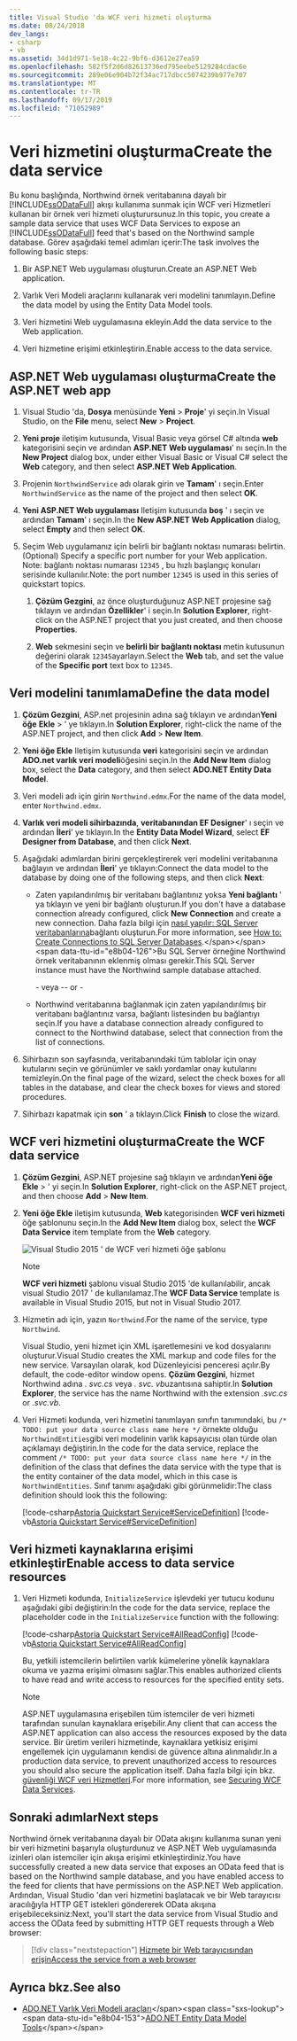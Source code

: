 ```yaml
---
title: Visual Studio 'da WCF veri hizmeti oluşturma
ms.date: 08/24/2018
dev_langs:
- csharp
- vb
ms.assetid: 34d1d971-5e18-4c22-9bf6-d3612e27ea59
ms.openlocfilehash: 582f5f2d6d82613736ed795eebe5129284cdac6e
ms.sourcegitcommit: 289e06e904b72f34ac717dbcc5074239b977e707
ms.translationtype: MT
ms.contentlocale: tr-TR
ms.lasthandoff: 09/17/2019
ms.locfileid: "71052989"
---
```

# <a name="create-the-data-service"></a><span data-ttu-id="e8b04-102">Veri hizmetini oluşturma</span><span class="sxs-lookup"><span data-stu-id="e8b04-102">Create the data service</span></span>

<span data-ttu-id="e8b04-103">Bu konu başlığında, Northwind örnek veritabanına dayalı bir [!INCLUDE[ssODataFull](../../../../includes/ssodatafull-md.md)] akışı kullanıma sunmak için WCF veri Hizmetleri kullanan bir örnek veri hizmeti oluşturursunuz.</span><span class="sxs-lookup"><span data-stu-id="e8b04-103">In this topic, you create a sample data service that uses WCF Data Services to expose an [!INCLUDE[ssODataFull](../../../../includes/ssodatafull-md.md)] feed that's based on the Northwind sample database.</span></span> <span data-ttu-id="e8b04-104">Görev aşağıdaki temel adımları içerir:</span><span class="sxs-lookup"><span data-stu-id="e8b04-104">The task involves the following basic steps:</span></span>

1. <span data-ttu-id="e8b04-105">Bir ASP.NET Web uygulaması oluşturun.</span><span class="sxs-lookup"><span data-stu-id="e8b04-105">Create an ASP.NET Web application.</span></span>

2. <span data-ttu-id="e8b04-106">Varlık Veri Modeli araçlarını kullanarak veri modelini tanımlayın.</span><span class="sxs-lookup"><span data-stu-id="e8b04-106">Define the data model by using the Entity Data Model tools.</span></span>

3. <span data-ttu-id="e8b04-107">Veri hizmetini Web uygulamasına ekleyin.</span><span class="sxs-lookup"><span data-stu-id="e8b04-107">Add the data service to the Web application.</span></span>

4. <span data-ttu-id="e8b04-108">Veri hizmetine erişimi etkinleştirin.</span><span class="sxs-lookup"><span data-stu-id="e8b04-108">Enable access to the data service.</span></span>

## <a name="create-the-aspnet-web-app"></a><span data-ttu-id="e8b04-109">ASP.NET Web uygulaması oluşturma</span><span class="sxs-lookup"><span data-stu-id="e8b04-109">Create the ASP.NET web app</span></span>

1. <span data-ttu-id="e8b04-110">Visual Studio 'da, **Dosya** menüsünde **Yeni** > **Proje**' yi seçin.</span><span class="sxs-lookup"><span data-stu-id="e8b04-110">In Visual Studio, on the **File** menu, select **New** > **Project**.</span></span>

1. <span data-ttu-id="e8b04-111">**Yeni proje** iletişim kutusunda, Visual Basic veya görsel C# altında **web** kategorisini seçin ve ardından **ASP.NET Web uygulaması**' nı seçin.</span><span class="sxs-lookup"><span data-stu-id="e8b04-111">In the **New Project** dialog box, under either Visual Basic or Visual C# select the **Web** category, and then select **ASP.NET Web Application**.</span></span>

1. <span data-ttu-id="e8b04-112">Projenin `NorthwindService` adı olarak girin ve **Tamam**' ı seçin.</span><span class="sxs-lookup"><span data-stu-id="e8b04-112">Enter `NorthwindService` as the name of the project and then select **OK**.</span></span>

1. <span data-ttu-id="e8b04-113">**Yeni ASP.NET Web uygulaması** Iletişim kutusunda **boş** ' ı seçin ve ardından **Tamam**' ı seçin.</span><span class="sxs-lookup"><span data-stu-id="e8b04-113">In the **New ASP.NET Web Application** dialog, select **Empty** and then select **OK**.</span></span>

1. <span data-ttu-id="e8b04-114">Seçim Web uygulamanız için belirli bir bağlantı noktası numarası belirtin.</span><span class="sxs-lookup"><span data-stu-id="e8b04-114">(Optional) Specify a specific port number for your Web application.</span></span> <span data-ttu-id="e8b04-115">Note: bağlantı noktası numarası `12345` , bu hızlı başlangıç konuları serisinde kullanılır.</span><span class="sxs-lookup"><span data-stu-id="e8b04-115">Note: the port number `12345` is used in this series of quickstart topics.</span></span>

    1. <span data-ttu-id="e8b04-116">**Çözüm Gezgini**, az önce oluşturduğunuz ASP.NET projesine sağ tıklayın ve ardından **Özellikler**' i seçin.</span><span class="sxs-lookup"><span data-stu-id="e8b04-116">In **Solution Explorer**, right-click on the ASP.NET project that you just created, and then choose **Properties**.</span></span>

    2. <span data-ttu-id="e8b04-117">**Web** sekmesini seçin ve **belirli bir bağlantı noktası** metin kutusunun değerini olarak `12345`ayarlayın.</span><span class="sxs-lookup"><span data-stu-id="e8b04-117">Select the **Web** tab, and set the value of the **Specific port** text box to `12345`.</span></span>

## <a name="define-the-data-model"></a><span data-ttu-id="e8b04-118">Veri modelini tanımlama</span><span class="sxs-lookup"><span data-stu-id="e8b04-118">Define the data model</span></span>

1. <span data-ttu-id="e8b04-119">**Çözüm Gezgini**, ASP.net projesinin adına sağ tıklayın ve ardından**Yeni öğe** **Ekle** > ' ye tıklayın.</span><span class="sxs-lookup"><span data-stu-id="e8b04-119">In **Solution Explorer**, right-click the name of the ASP.NET project, and then click **Add** > **New Item**.</span></span>

2. <span data-ttu-id="e8b04-120">**Yeni öğe Ekle** Iletişim kutusunda **veri** kategorisini seçin ve ardından **ADO.net varlık veri modeli**öğesini seçin.</span><span class="sxs-lookup"><span data-stu-id="e8b04-120">In the **Add New Item** dialog box, select the **Data** category, and then select **ADO.NET Entity Data Model**.</span></span>

3. <span data-ttu-id="e8b04-121">Veri modeli adı için girin `Northwind.edmx`.</span><span class="sxs-lookup"><span data-stu-id="e8b04-121">For the name of the data model, enter `Northwind.edmx`.</span></span>

4. <span data-ttu-id="e8b04-122">**Varlık veri modeli sihirbazında**, **veritabanından EF Designer**' ı seçin ve ardından **İleri**' ye tıklayın.</span><span class="sxs-lookup"><span data-stu-id="e8b04-122">In the **Entity Data Model Wizard**, select **EF Designer from Database**, and then click **Next**.</span></span>

5. <span data-ttu-id="e8b04-123">Aşağıdaki adımlardan birini gerçekleştirerek veri modelini veritabanına bağlayın ve ardından **İleri**' ye tıklayın:</span><span class="sxs-lookup"><span data-stu-id="e8b04-123">Connect the data model to the database by doing one of the following steps, and then click **Next**:</span></span>

    - <span data-ttu-id="e8b04-124">Zaten yapılandırılmış bir veritabanı bağlantınız yoksa **Yeni bağlantı** ' ya tıklayın ve yeni bir bağlantı oluşturun.</span><span class="sxs-lookup"><span data-stu-id="e8b04-124">If you don't have a database connection already configured, click **New Connection** and create a new connection.</span></span> <span data-ttu-id="e8b04-125">Daha fazla bilgi için [nasıl yapılır: SQL Server veritabanlarına](https://docs.microsoft.com/previous-versions/visualstudio/visual-studio-2008/s4yys16a(v=vs.90))bağlantı oluşturun.</span><span class="sxs-lookup"><span data-stu-id="e8b04-125">For more information, see [How to: Create Connections to SQL Server Databases](https://docs.microsoft.com/previous-versions/visualstudio/visual-studio-2008/s4yys16a(v=vs.90)).</span></span> <span data-ttu-id="e8b04-126">Bu SQL Server örneğine Northwind örnek veritabanının eklenmiş olması gerekir.</span><span class="sxs-lookup"><span data-stu-id="e8b04-126">This SQL Server instance must have the Northwind sample database attached.</span></span>

         <span data-ttu-id="e8b04-127">\- veya -</span><span class="sxs-lookup"><span data-stu-id="e8b04-127">\- or -</span></span>

    - <span data-ttu-id="e8b04-128">Northwind veritabanına bağlanmak için zaten yapılandırılmış bir veritabanı bağlantınız varsa, bağlantı listesinden bu bağlantıyı seçin.</span><span class="sxs-lookup"><span data-stu-id="e8b04-128">If you have a database connection already configured to connect to the Northwind database, select that connection from the list of connections.</span></span>

6. <span data-ttu-id="e8b04-129">Sihirbazın son sayfasında, veritabanındaki tüm tablolar için onay kutularını seçin ve görünümler ve saklı yordamlar onay kutularını temizleyin.</span><span class="sxs-lookup"><span data-stu-id="e8b04-129">On the final page of the wizard, select the check boxes for all tables in the database, and clear the check boxes for views and stored procedures.</span></span>

7. <span data-ttu-id="e8b04-130">Sihirbazı kapatmak için **son** ' a tıklayın.</span><span class="sxs-lookup"><span data-stu-id="e8b04-130">Click **Finish** to close the wizard.</span></span>

## <a name="create-the-wcf-data-service"></a><span data-ttu-id="e8b04-131">WCF veri hizmetini oluşturma</span><span class="sxs-lookup"><span data-stu-id="e8b04-131">Create the WCF data service</span></span>

1. <span data-ttu-id="e8b04-132">**Çözüm Gezgini**, ASP.NET projesine sağ tıklayın ve ardından**Yeni öğe** **Ekle** > ' yi seçin.</span><span class="sxs-lookup"><span data-stu-id="e8b04-132">In **Solution Explorer**, right-click on the ASP.NET project, and then choose **Add** > **New Item**.</span></span>

2. <span data-ttu-id="e8b04-133">**Yeni öğe Ekle** iletişim kutusunda, **Web** kategorisinden **WCF veri hizmeti** öğe şablonunu seçin.</span><span class="sxs-lookup"><span data-stu-id="e8b04-133">In the **Add New Item** dialog box, select the **WCF Data Service** item template from the **Web** category.</span></span>

   ![Visual Studio 2015 ' de WCF veri hizmeti öğe şablonu](./media/wcf-data-service-item-template.png)

   > [!NOTE]
   > <span data-ttu-id="e8b04-135">**WCF veri hizmeti** şablonu visual Studio 2015 'de kullanılabilir, ancak visual Studio 2017 ' de kullanılamaz.</span><span class="sxs-lookup"><span data-stu-id="e8b04-135">The **WCF Data Service** template is available in Visual Studio 2015, but not in Visual Studio 2017.</span></span>

3. <span data-ttu-id="e8b04-136">Hizmetin adı için, yazın `Northwind`.</span><span class="sxs-lookup"><span data-stu-id="e8b04-136">For the name of the service, type `Northwind`.</span></span>

     <span data-ttu-id="e8b04-137">Visual Studio, yeni hizmet için XML işaretlemesini ve kod dosyalarını oluşturur.</span><span class="sxs-lookup"><span data-stu-id="e8b04-137">Visual Studio creates the XML markup and code files for the new service.</span></span> <span data-ttu-id="e8b04-138">Varsayılan olarak, kod Düzenleyicisi penceresi açılır.</span><span class="sxs-lookup"><span data-stu-id="e8b04-138">By default, the code-editor window opens.</span></span> <span data-ttu-id="e8b04-139">**Çözüm Gezgini**, hizmet Northwind adına *. svc.cs* veya *. svc. vb*uzantısına sahiptir.</span><span class="sxs-lookup"><span data-stu-id="e8b04-139">In **Solution Explorer**, the service has the name Northwind with the extension *.svc.cs* or *.svc.vb*.</span></span>

4. <span data-ttu-id="e8b04-140">Veri Hizmeti kodunda, veri hizmetini tanımlayan sınıfın tanımındaki, bu `/* TODO: put your data source class name here */` örnekte olduğu `NorthwindEntities`gibi veri modelinin varlık kapsayıcısı olan türde olan açıklamayı değiştirin.</span><span class="sxs-lookup"><span data-stu-id="e8b04-140">In the code for the data service, replace the comment `/* TODO: put your data source class name here */` in the definition of the class that defines the data service with the type that is the entity container of the data model, which in this case is `NorthwindEntities`.</span></span> <span data-ttu-id="e8b04-141">Sınıf tanımı aşağıdaki gibi görünmelidir:</span><span class="sxs-lookup"><span data-stu-id="e8b04-141">The class definition should look this the following:</span></span>

     [!code-csharp[Astoria Quickstart Service#ServiceDefinition](../../../../samples/snippets/csharp/VS_Snippets_Misc/astoria_quickstart_service/cs/northwind.svc.cs#servicedefinition)]
     [!code-vb[Astoria Quickstart Service#ServiceDefinition](../../../../samples/snippets/visualbasic/VS_Snippets_Misc/astoria_quickstart_service/vb/northwind.svc.vb#servicedefinition)]

## <a name="enable-access-to-data-service-resources"></a><span data-ttu-id="e8b04-142">Veri hizmeti kaynaklarına erişimi etkinleştir</span><span class="sxs-lookup"><span data-stu-id="e8b04-142">Enable access to data service resources</span></span>

1. <span data-ttu-id="e8b04-143">Veri Hizmeti kodunda, `InitializeService` işlevdeki yer tutucu kodunu aşağıdaki gibi değiştirin:</span><span class="sxs-lookup"><span data-stu-id="e8b04-143">In the code for the data service, replace the placeholder code in the `InitializeService` function with the following:</span></span>

     [!code-csharp[Astoria Quickstart Service#AllReadConfig](../../../../samples/snippets/csharp/VS_Snippets_Misc/astoria_quickstart_service/cs/northwind.svc.cs#allreadconfig)]
     [!code-vb[Astoria Quickstart Service#AllReadConfig](../../../../samples/snippets/visualbasic/VS_Snippets_Misc/astoria_quickstart_service/vb/northwind.svc.vb#allreadconfig)]

     <span data-ttu-id="e8b04-144">Bu, yetkili istemcilerin belirtilen varlık kümelerine yönelik kaynaklara okuma ve yazma erişimi olmasını sağlar.</span><span class="sxs-lookup"><span data-stu-id="e8b04-144">This enables authorized clients to have read and write access to resources for the specified entity sets.</span></span>

    > [!NOTE]
    > <span data-ttu-id="e8b04-145">ASP.NET uygulamasına erişebilen tüm istemciler de veri hizmeti tarafından sunulan kaynaklara erişebilir.</span><span class="sxs-lookup"><span data-stu-id="e8b04-145">Any client that can access the ASP.NET application can also access the resources exposed by the data service.</span></span> <span data-ttu-id="e8b04-146">Bir üretim verileri hizmetinde, kaynaklara yetkisiz erişimi engellemek için uygulamanın kendisi de güvence altına alınmalıdır.</span><span class="sxs-lookup"><span data-stu-id="e8b04-146">In a production data service, to prevent unauthorized access to resources you should also secure the application itself.</span></span> <span data-ttu-id="e8b04-147">Daha fazla bilgi için bkz. [güvenliği WCF veri Hizmetleri](securing-wcf-data-services.md).</span><span class="sxs-lookup"><span data-stu-id="e8b04-147">For more information, see [Securing WCF Data Services](securing-wcf-data-services.md).</span></span>

## <a name="next-steps"></a><span data-ttu-id="e8b04-148">Sonraki adımlar</span><span class="sxs-lookup"><span data-stu-id="e8b04-148">Next steps</span></span>

<span data-ttu-id="e8b04-149">Northwind örnek veritabanına dayalı bir OData akışını kullanıma sunan yeni bir veri hizmetini başarıyla oluşturdunuz ve ASP.NET Web uygulamasında izinleri olan istemciler için akışa erişimi etkinleştirdiniz.</span><span class="sxs-lookup"><span data-stu-id="e8b04-149">You have successfully created a new data service that exposes an OData feed that is based on the Northwind sample database, and you have enabled access to the feed for clients that have permissions on the ASP.NET Web application.</span></span> <span data-ttu-id="e8b04-150">Ardından, Visual Studio 'dan veri hizmetini başlatacak ve bir Web tarayıcısı aracılığıyla HTTP GET istekleri göndererek OData akışına erişebileceksiniz:</span><span class="sxs-lookup"><span data-stu-id="e8b04-150">Next, you'll start the data service from Visual Studio and access the OData feed by submitting HTTP GET requests through a Web browser:</span></span>

> [!div class="nextstepaction"]
> [<span data-ttu-id="e8b04-151">Hizmete bir Web tarayıcısından erişin</span><span class="sxs-lookup"><span data-stu-id="e8b04-151">Access the service from a web browser</span></span>](accessing-the-service-from-a-web-browser-wcf-data-services-quickstart.md)

## <a name="see-also"></a><span data-ttu-id="e8b04-152">Ayrıca bkz.</span><span class="sxs-lookup"><span data-stu-id="e8b04-152">See also</span></span>

- <span data-ttu-id="e8b04-153">[ADO.NET Varlık Veri Modeli araçları](https://docs.microsoft.com/previous-versions/dotnet/netframework-4.0/bb399249(v=vs.100))</span><span class="sxs-lookup"><span data-stu-id="e8b04-153">[ADO.NET Entity Data Model Tools](https://docs.microsoft.com/previous-versions/dotnet/netframework-4.0/bb399249(v=vs.100))</span></span>

